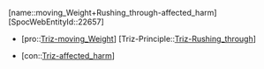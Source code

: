 ﻿---
type: TrizContradiction
aliases:
- moving_Weight+Rushing_through-affected_harm
license: CC BY-SA 4.0
copyright: https://github.com/SpocWeb
IsDeleted: false
IsReadOnly: false
Confidential: public
tags: 
- Triz/Contradiction
---
[name::moving_Weight+Rushing_through-affected_harm]
[SpocWebEntityId::22657]
+ [pro::[Triz-moving_Weight](tech/Triz/Parameter/Triz-moving_Weight.md)]
[Triz-Principle::[Triz-Rushing_through](tech/Triz/Principle/Triz-Rushing_through.md)]
- [con::[Triz-affected_harm](tech/Triz/Parameter/Triz-affected_harm.md)]

